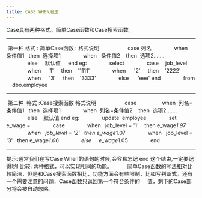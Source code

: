 ```yaml
---
title: CASE WHEN用法
---
```


Case具有两种格式。简单Case函数和Case搜索函数。

***

 第一种 格式 : 简单Case函数 :
格式说明    
　　　　case    列名
　　　　when   条件值1    then  选择项1
　　　　when   条件值2    then  选项2.......
　　　　else     默认值      end
eg:
　　　　select
　　　　case 　job\_level
　　　　when     '1'     then    '1111'
　　　　when　  '2'     then    '2222'
　　　　when　  '3'     then    '3333'
　　　　else      'eee'   end
　　　　from     dbo.employee

***

 第二种  格式 :Case搜索函数
格式说明    
　　　　case  
　　　　when  列名= 条件值1   then  选择项1
　　　　when  列名=条件值2    then  选项2.......
　　　　else    默认值 end
eg:
　　　　update  employee
　　　　set         e\_wage =
　　　　case
　　　　when   job\_level = '1'    then e\_wage*1.97
　　　　when   job\_level = '2'   then e\_wage*1.07
　　　　when   job\_level = '3'   then e\_wage*1.06
　　　　else     e\_wage*1.05
　　　　end

***

提示:通常我们在写Case When的语句的时候,会容易忘记 end 这个结束,一定要记得哟!
比较: 两种格式，可以实现相同的功能。
  　　简单Case函数的写法相对比较简洁，但是和Case搜索函数相比，功能方面会有些限制，比如写判断式。还有一个需要注意的问题，Case函数只返回第一个符合条件的     值，剩下的Case部分将会被自动忽略。

